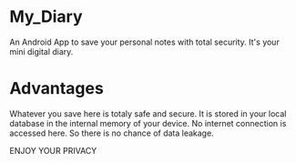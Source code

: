 # My_Diary
An Android App to save your personal notes with total security. It's your mini digital diary.

# Advantages
Whatever you save here is totaly safe and secure. 
It is stored in your local database in the internal memory of your device.
No internet connection is accessed here. So there is no chance of data leakage.

ENJOY YOUR PRIVACY
